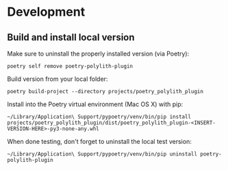 # Development


## Build and install local version
Make sure to uninstall the properly installed version (via Poetry):

``` shell
poetry self remove poetry-polylith-plugin
```

Build version from your local folder:
``` shell
poetry build-project --directory projects/poetry_polylith_plugin
```

Install into the Poetry virtual environment (Mac OS X) with pip:
``` shell
~/Library/Application\ Support/pypoetry/venv/bin/pip install projects/poetry_polylith_plugin/dist/poetry_polylith_plugin-<INSERT-VERSION-HERE>-py3-none-any.whl
```

When done testing, don't forget to uninstall the local test version:
``` shell
~/Library/Application\ Support/pypoetry/venv/bin/pip uninstall poetry-polylith-plugin
```


